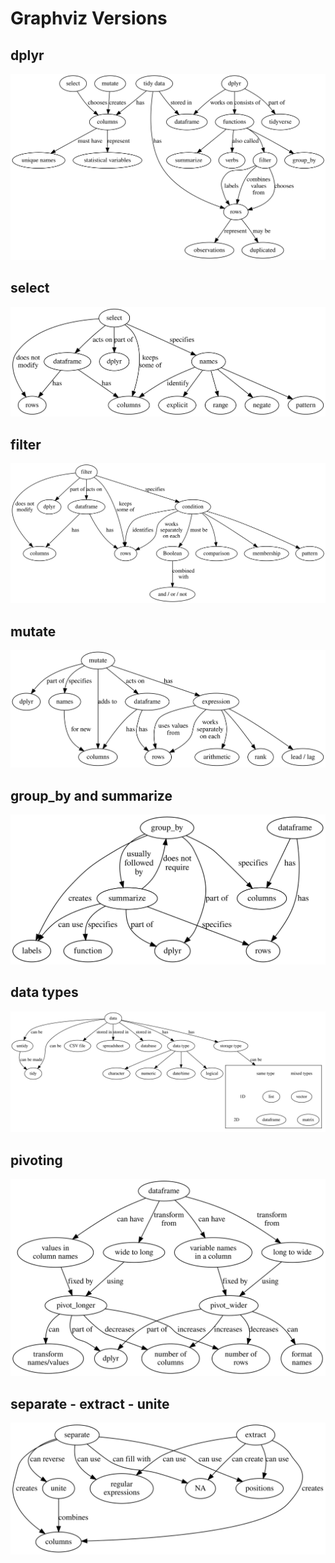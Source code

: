 # Graphviz Versions

## dplyr

<a href="dplyr.svg"><img src="dplyr.svg" alt="dplyr" size="90%" /></a>

## select

<a href="select.svg"><img src="select.svg" alt="dplyr select" size="90%" /></a>

## filter

<a href="filter.svg"><img src="filter.svg" alt="dplyr filter" size="90%" /></a>

## mutate

<a href="mutate.svg"><img src="mutate.svg" alt="dplyr mutate" size="90%" /></a>

## group_by and summarize

<a href="group_by-summarize.svg"><img src="group_by-summarize.svg" alt="dplyr group_by and summarize" size="90%" /></a>

## data types

<a href="data-types.svg"><img src="data-types.svg" alt="data types" size="90%" /></a>

## pivoting

<a href="pivoting.svg"><img src="pivoting.svg" alt="pivoting" size="90%" /></a>

## separate - extract - unite

<a href="separate-extract-unite.svg"><img src="separate-extract-unite.svg" alt="separate - extract - unite" size="90%" /></a>
